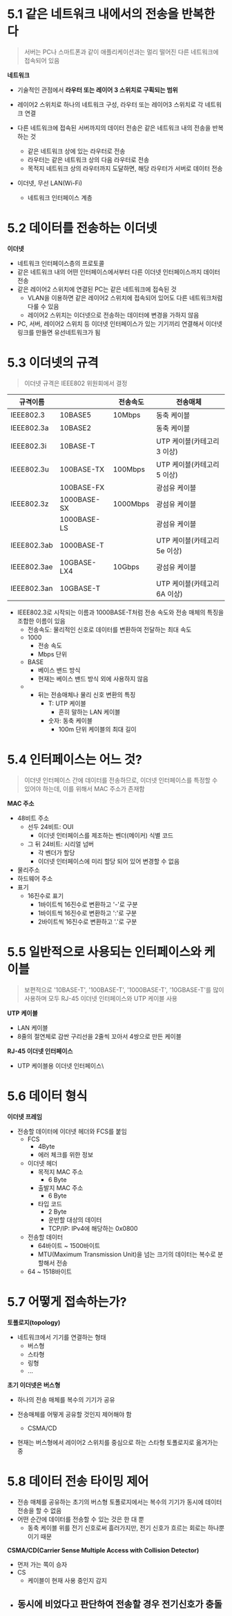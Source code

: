 # 5.1 같은 네트워크 내에서의 전송을 반복한다

> 서버는 PC나 스마트폰과 같이 애플리케이션과는 멀리 떨어진 다른 네트워크에 접속되어 있음

**네트워크**
- 기술적인 관점에서 **라우터 또는 레이어 3 스위치로 구획되는 범위**
- 레이어2 스위치로 하나의 네트워크 구성, 라우터 또는 레이어3 스위치로 각 네트워크 연결

- 다른 네트워크에 접속된 서버까지의 데이터 전송은 같은 네트워크 내의 전송을 반복하는 것
	- 같은 네트워크 상에 있는 라우터로 전송
	- 라우터는 같은 네트워크 상의 다음 라우터로 전송
	- 목적지 네트워크 상의 라우터까지 도달하면, 해당 라우터가 서버로 데이터 전송

- 이더넷, 무선 LAN(Wi-Fi)
	- 네트워크 인터페이스 계층

# 5.2 데이터를 전송하는 이더넷

**이더넷**
- 네트워크 인터페이스층의 프로토콜
- 같은 네트워크 내의 어떤 인터페이스에서부터 다른 이더넷 인터페이스까지 데이터 전송
- 같은 레이어2 스위치에 연결된 PC는 같은 네트워크에 접속된 것
	- VLAN을 이용하면 같은 레이어2 스위치에 접속되어 있어도 다른 네트워크처럼 다룰 수 있음
	- 레이어2 스위치는 이더넷으로 전송하는 데이터에 변경을 가하지 않음
- PC, 서버, 레이어2 스위치 등 이더넷 인터페이스가 있는 기기끼리 연결해서 이더넷 링크를 만들면 유선네트워크가 됨

# 5.3 이더넷의 규격
> 이더넷 규격은 IEEE802 위원회에서 결정

| 규격이름        |             | 전송속도     | 전송매체                |
| ----------- | ----------- | -------- | ------------------- |
| IEEE802.3   | 10BASE5     | 10Mbps   | 동축 케이블              |
| IEEE802.3a  | 10BASE2     |          | 동축 케이블              |
| IEEE802.3i  | 10BASE-T    |          | UTP 케이블(카테고리3 이상)   |
| IEEE802.3u  | 100BASE-TX  | 100Mbps  | UTP 케이블(카테고리5 이상)   |
|             | 100BASE-FX  |          | 광섬유 케이블             |
| IEEE802.3z  | 1000BASE-SX | 1000Mbps | 광섬유 케이블             |
|             | 1000BASE-LS |          | 광섬유 케이블             |
| IEEE802.3ab | 1000BASE-T  |          | UTP 케이블(카테고리5e 이상)  |
| IEEE802.3ae | 10GBASE-LX4 | 10Gbps   | 광섬유 케이블             |
| IEEE802.3an | 10GBASE-T   |          | UTP 케이블(카테고리 6A 이상) |

- IEEE802.3로 시작되는 이름과 1000BASE-T처럼 전송 속도와 전송 매체의 특징을 조합한 이름이 있음
	- 전송속도: 물리적인 신호로 데이터를 변환하여 전달하는 최대 속도
	- 1000
		- 전송 속도
		- Mbps 단위
	- BASE
		- 베이스 밴드 방식
		- 현재는 베이스 밴드 방식 외에 사용하지 않음
	- - 뒤는 전송매체나 물리 신호 변환의 특징
		- T: UTP 케이블
			- 흔히 말하는 LAN 케이블
		- 숫자: 동축 케이블
			- 100m 단위 케이블의 최대 길이

# 5.4 인터페이스는 어느 것?
> 이더넷 인터페이스 간에 데이터를 전송하므로, 이더넷 인터페이스를 특정할 수 있어야 하는데, 이를 위해서 MAC 주소가 존재함

**MAC 주소**
- 48비트 주소
	- 선두 24비트: OUI
		- 이더넷 인터페이스를 제조하는 벤더(메이커) 식별 코드
	- 그 뒤 24비트: 시리얼 넘버
		- 각 벤더가 할당
		- 이더넷 인터페이스에 미리 할당 되어 있어 변경할 수 없음
- 물리주소
- 하드웨어 주소
- 표기
	- 16진수로 표기
		- 1바이트씩 16진수로 변환하고 '-'로 구분
		- 1바이트씩 16진수로 변환하고 ':'로 구분
		- 2바이트씩 16진수로 변환하고 '.'로 구분

# 5.5 일반적으로 사용되는 인터페이스와 케이블
> 보편적으로 '10BASE-T', '100BASE-T', '1000BASE-T', '10GBASE-T'를 많이 사용하며 모두 RJ-45 이더넷 인터페이스와 UTP 케이블 사용

**UTP 케이블**
- LAN 케이블
- 8줄의 절연체로 감싼 구리선을 2줄씩 꼬아서 4쌍으로 만든 케이블

**RJ-45 이더넷 인터페이스**
- UTP 케이블용 이더넷 인터페이스\

# 5.6 데이터 형식

**이더넷 프레임**
- 전송할 데이터에 이더넷 헤더와 FCS를 붙임
	- FCS
		- 4Byte
		- 에러 체크를 위한 정보
	- 이더넷 헤더
		- 목적지 MAC 주소
			- 6 Byte
		- 출발지 MAC 주소
			- 6 Byte
		- 타입 코드
			- 2 Byte
			- 운반할 대상의 데이터
			- TCP/IP: IPv4에 해당하는 0x0800
	- 전송할 데이터
		- 64바이트 ~ 1500바이트
		- MTU(Maximum Transmission Unit)을 넘는 크기의 데이터는 복수로 분할해서 전송
	- 64 ~ 1518바이트

# 5.7 어떻게 접속하는가?

**토폴로지(topology)**
- 네트워크에서 기기를 연결하는 형태
	- 버스형
	- 스타형
	- 링형
	- ...

**초기 이더넷은 버스형**
- 하나의 전송 매체를 복수의 기기가 공유
- 전송매체를 어떻게 공유할 것인지 제어해야 함
	- CSMA/CD

- 현재는 버스형에서 레이어2 스위치를 중심으로 하는 스타형 토폴로지로 옮겨가는 중

# 5.8 데이터 전송 타이밍 제어
- 전송 매체를 공유하는 초기의 버스형 토폴로지에서는 복수의 기기가 동시에 데이터 전송을 할 수 없음
- 어떤 순간에 데이터를 전송할 수 있는 것은 한 대 뿐
	- 동축 케이블 위를 전기 신호로써 흘러가지만, 전기 신호가 흐르는 회로는 하나뿐이기 때문

**CSMA/CD(Carrier Sense Multiple Access with Collision Detector)**
- 먼저 가는 쪽이 승자
- CS
	- 케이블이 현재 사용 중인지 감지
- 동시에 비었다고 판단하여 전송할 경우 전기신호가 충돌
	- 
